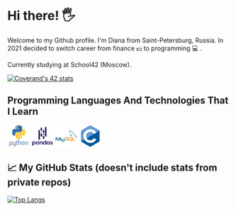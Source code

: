 # Hi there! :raised_hand_with_fingers_splayed:

Welcome to my Github profile. I'm Diana from Saint-Petersburg, Russia. In 2021 decided to switch career from finance :dollar:	 to programming :computer:	.	


Currently studying at School42 (Moscow).


[![Coverand's 42 stats](https://badge42.herokuapp.com/api/stats/coverand?privacyEmail=true)](https://github.com/DianaS96)
## Programming Languages And Technologies That I Learn

<img src="https://raw.githubusercontent.com/devicons/devicon/master/icons/python/python-original-wordmark.svg" alt="Python Logo" width="50" height="50"/> <img src="https://raw.githubusercontent.com/devicons/devicon/master/icons/pandas/pandas-original-wordmark.svg" alt="Pandas Logo" width="50" height="50"/> <img src="https://raw.githubusercontent.com/devicons/devicon/master/icons/mysql/mysql-original-wordmark.svg" alt="MySQL Logo" width="50" height="50"/> <img src="https://raw.githubusercontent.com/devicons/devicon/master/icons/c/c-original.svg" alt="C Logo" width="50" height="50"/>

## &#x1f4c8; My GitHub Stats (doesn't include stats from private repos)

[![Top Langs](https://github-readme-stats.vercel.app/api/top-langs/?username=DianaS96&layout=compact&theme=radical&langs_count=10&count-private=true)](https://github.com/anuraghazra/github-readme-stats)


